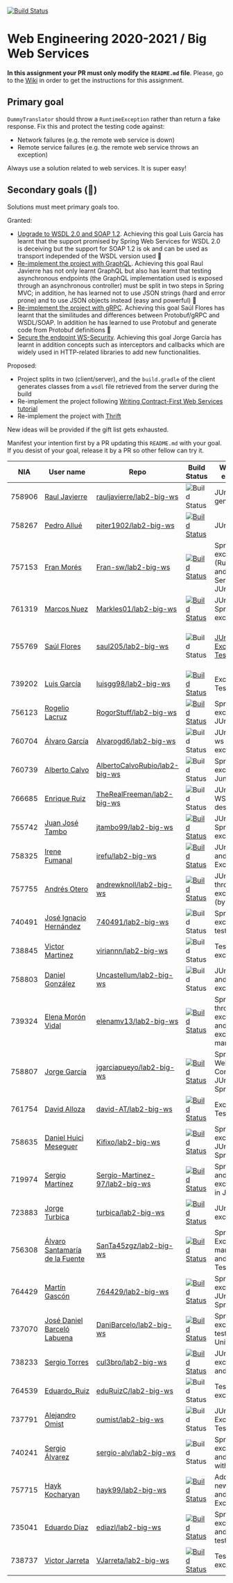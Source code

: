 [![Build Status](https://travis-ci.com/UNIZAR-30246-WebEngineering/lab2-big-ws.svg?branch=master)](https://travis-ci.com/UNIZAR-30246-WebEngineering/lab2-big-ws)
# Web Engineering 2020-2021 / Big Web Services
**In this assignment your PR must only modify the `README.md` file**. Please, go to the [Wiki](https://github.com/UNIZAR-30246-WebEngineering/lab2-big-ws/wiki) in order to get the instructions for this assignment.


## Primary goal

`DummyTranslator` should throw a `RuntimeException` rather than return a fake response.
Fix this and protect the testing code against:

- Network failures (e.g. the remote web service is down)
- Remote service failures (e.g. the remote web service throws an exception)

Always use a solution related to web services. It is super easy!

## Secondary goals (:gift:)

Solutions must meet primary goals too. 

Granted:
- [Upgrade to WSDL 2.0 and SOAP 1.2](https://github.com/luisgg98/lab2-big-ws/tree/WSDL2.0_AND_SOAP1.2). Achieving this goal Luis García has learnt that the support promised by Spring Web Services for WSDL 2.0 is deceiving but the support for SOAP 1.2 is ok and can be used as transport independed of the WSDL version used :gift:
- [Re-implement the project with GraphQL](https://github.com/rauljavierre/lab2-big-ws/tree/test). Achieving this goal Raul Javierre has not only learnt GraphQL but also has learnt that testing asynchronous endpoints (the GraphQL implementation used is exposed through an asynchronous controller) must be split in two steps in Spring MVC; in addition, he has learned not to use JSON strings (hard and error prone) and to use JSON objects instead (easy and powerful) :gift:  
- [Re-implement the project with gRPC](https://github.com/saul205/lab2-big-ws/tree/gift). Achieving this goal Saúl Flores has learnt that the similitudes and differences between Protobuf/gRPC and WSDL/SOAP. In addition he has learned to use Protobuf and generate code from Protobuf definitions :gift: 
- [Secure the endpoint WS-Security](https://github.com/jgarciapueyo/lab2-big-ws/tree/test). Achieving this goal Jorge García has learnt in addition concepts such as interceptors and callbacks which are widely used in HTTP-related libraries to add new functionalities.

Proposed:

- Project splits in two (client/server), and the `build.gradle` of the client generates classes from a `wsdl` file retrieved from the server during the build 
- Re-implement the project following [Writing Contract-First Web Services tutorial](https://docs.spring.io/spring-ws/docs/3.0.10.RELEASE/reference/#tutorial)
- Re-implement the project with [Thrift](https://github.com/aatarasoff/spring-thrift-starter)

New ideas will be provided if the gift list gets exhausted.

Manifest your intention first by a PR updating this `README.md` with your goal.
If you desist of your goal, release it by a PR so other fellow can try it. 

|NIA    | User name | Repo | Build Status | What was explored | Review for :gift: | Score
|-------|-----------|------|--------------|-------------------|----------------------|--------
|758906 |[Raul Javierre](https://github.com/rauljavierre)|[rauljavierre/lab2-big-ws](https://github.com/rauljavierre/lab2-big-ws/tree/test)|![Build Status](https://travis-ci.com/rauljavierre/lab2-big-ws.svg)|JUnit, code generation|Re-implement the project with [GraphQL](https://www.graphql-java.com/tutorials/getting-started-with-spring-boot/)| :gift:
|758267 |[Pedro Allué](https://github.com/piter1902)|[piter1902/lab2-big-ws](https://github.com/piter1902/lab2-big-ws/tree/test) |  [![Build Status](https://travis-ci.com/piter1902/lab2-big-ws.svg?branch=test)](https://travis-ci.com/piter1902/lab2-big-ws)    |  JUnit Tests     |                      |
|757153 |[Fran Morés](https://github.com/Fran-sw)|[Fran-sw/lab2-big-ws](https://github.com/Fran-sw/lab2-big-ws/tree/test) |[![Build Status](https://travis-ci.com/Fran-sw/lab2-big-ws.svg)](https://travis-ci.com/Fran-sw/lab2-big-ws)       | Spring exceptions (Runtime and Service), JUnit tests|                      |
|761319 |[Marcos Nuez](https://github.com/Markles01)|[Markles01/lab2-big-ws](https://github.com/Markles01/lab2-big-ws/tree/test) |[![Build Status](https://travis-ci.com/Markles01/lab2-big-ws.svg)](https://travis-ci.com/Markles01/lab2-big-ws)       | JUnit tests, Spring exceptions|                      |
|755769 |[Saúl Flores](https://github.com/saul205)|[saul205/lab2-big-ws](https://github.com/saul205/lab2-big-ws/tree/test)|![Build Status](https://travis-ci.com/saul205/lab2-big-ws.svg?branch=test)|[JUnit Exception Testing](https://github.com/junit-team/junit4/wiki/Exception-testing)| Re-implement the project with [gRPC](https://yidongnan.github.io/grpc-spring-boot-starter/en/) [saul205/lab2-big-ws/gift](https://github.com/saul205/lab2-big-ws/tree/gift) | :gift:
|739202 |[Luis García](https://github.com/luisgg98)|[luisgg98/lab2-big-ws](https://github.com/luisgg98/lab2-big-ws/) |  [![Build Status](https://travis-ci.com/luisgg98/lab2-big-ws.svg)](https://travis-ci.com/luisgg98/lab2-big-ws)    |  Exception Tests  |  [Upgrade to WSDL 2.0 and SOAP 1.2](https://github.com/luisgg98/lab2-big-ws/tree/WSDL2.0_AND_SOAP1.2) | :gift: |  
|756123 |[Rogelio Lacruz](https://github.com/RogorStuff)|[RogorStuff/lab2-big-ws](https://github.com/RogorStuff/lab2-big-ws/tree/test) |[![Build Status](https://travis-ci.org/RogorStuff/lab2-big-ws.svg)](https://travis-ci.org/RogorStuff/lab2-big-ws)    | Spring exceptions, JUnit tests |                      |
|760704 |[Álvaro García](https://github.com/Alvarogd6)|[Alvarogd6/lab2-big-ws](https://github.com/Alvarogd6/lab2-big-ws/tree/test)|![Build Status](https://travis-ci.com/Alvarogd6/lab2-big-ws.svg?branch=test)|JUnit, Spring ws exceptions|    |
|760739 |[Alberto Calvo](https://github.com/AlbertoCalvoRubio)|[AlbertoCalvoRubio/lab2-big-ws](https://github.com/AlbertoCalvoRubio/lab2-big-ws/tree/test)|![Build Status](https://travis-ci.com/AlbertoCalvoRubio/lab2-big-ws.svg?branch=test)|Spring Ws exceptions, Junit|                      |
|766685 |[Enrique Ruiz](https://github.com/TheRealFreeman) | [TheRealFreeman/lab2-big-ws](https://github.com/TheRealFreeman/lab2-big-ws/tree/test) | ![Build Status](https://api.travis-ci.com/TheRealFreeman/lab2-big-ws.svg?branch=test) | JUnit and WSDL description |                      |
|755742 |[Juan José Tambo](https://github.com/jtambo99)|[jtambo99/lab2-big-ws](https://github.com/jtambo99/lab2-big-ws/tree/test)|[![Build Status](https://travis-ci.com/jtambo99/lab2-big-ws.svg?branch=test)](https://travis-ci.com/jtambo99/lab2-big-ws) | JUnit test & Spring exceptions |                         | 
|758325 |[Irene Fumanal](https://github.com/irefu)|[irefu/lab2-big-ws](https://github.com/irefu/lab2-big-ws/tree/test) |  [![Build Status](https://travis-ci.org/irefu/lab2-big-ws.svg?branch=test)](https://travis-ci.org/github/irefu/lab2-big-ws)    |  JUnit Tests and Exception    |                      |
|757755 |[Andrés Otero](https://github.com/andrewknoll)|[andrewknoll/lab2-big-ws](https://github.com/andrewknoll/lab2-big-ws/tree/test) |  [![Build Status](https://travis-ci.com/andrewknoll/lab2-big-ws.svg?branch=test)](https://travis-ci.com/github/andrewknoll/lab2-big-ws)    |  JUnit tests, thrown exceptions (by Spring)    |                      |
|740491 |[José Ignacio Hernández](https://github.com/740491)|[740491/lab2-big-ws](https://github.com/740491/lab2-big-ws/tree/test)| ![Build Status](https://travis-ci.com/740491/lab2-big-ws.svg) | Spring exceptions, testing | | 
|738845 |[Victor Martinez](https://github.com/viriannn)|[viriannn/lab2-big-ws](https://github.com/viriannn/lab2-big-ws/tree/test)|![Build Status](https://travis-ci.com/viriannn/lab2-big-ws.svg?branch=test)| Test and exceptions |                      |
|758803 |[Daniel González](https://github.com/Uncastellum/)|[Uncastellum/lab2-big-ws](https://github.com/Uncastellum/lab2-big-ws/tree/test)|![Build Status](https://travis-ci.com/Uncastellum/lab2-big-ws.svg?branch=test)| JUnit, tests and exceptions |                      |
|739324 |[Elena Morón Vidal](https://github.com/elenamv13/) | [elenamv13/lab2-big-ws](https://github.com/elenamv13/lab2-big-ws/tree/test) | [![Build Status](https://travis-ci.com/elenamv13/lab1-git-race.svg)](https://travis-ci.com/elenamv13/lab1-git-race) | Spring throwing exceptions and Junit exception management  |              |                   |                      |
|758807 |[Jorge García](https://github.com/jgarciapueyo/) | [jgarciapueyo/lab2-big-ws](https://github.com/jgarciapueyo/lab2-big-ws/tree/test) | [![Build Status](https://travis-ci.com/jgarciapueyo/lab2-big-ws.svg?branch=test)](https://travis-ci.com/jgarciapueyo/lab2-big-ws) | Spring WebServices Config, JUnit4 and Spring Test | Secure the endpoint [WS-Security](https://docs.spring.io/spring-ws/docs/3.0.10.RELEASE/reference/#security) | :gift: |
|761754 |[David Alloza](https://github.com/david-AT)|[david-AT/lab2-big-ws](https://github.com/david-AT/lab2-big-ws/tree/test) |[![Build Status](https://travis-ci.com/david-AT/lab2-big-ws.svg?branch=test)](https://travis-ci.com/david-AT/lab2-big-ws)       | Exception Tests|                      |
|758635 |[Daniel Huici Meseguer](https://github.com/Kifixo) | [Kifixo/lab2-big-ws](https://github.com/Kifixo/lab2-big-ws/tree/test) | [![Build Status](https://travis-ci.com/Kifixo/lab2-big-ws.svg?branch=test)](https://travis-ci.com/Kifixo/lab2-big-ws) | Spring exceptions, JUnit4 and Spring Test |                      |
|719974 |[Sergio Martínez](https://github.com/Sergio-Martinez-97) | [Sergio-Martinez-97/lab2-big-ws](https://github.com/Sergio-Martinez-97/lab2-big-ws/tree/test) | [![Build Status](https://travis-ci.com/Sergio-Martinez-97/lab2-big-ws.svg?branch=test)](https://travis-ci.com/Sergio-Martinez-97/lab2-big-ws) | Spring Test and exceptions in Junit | | |
|723883 |[Jorge Turbica](https://github.com/turbica) | [turbica/lab2-big-ws](https://github.com/turbica/lab2-big-ws/tree/test) | [![Build Status](https://travis-ci.com/turbica/lab2-big-ws.svg?branch=test)](https://travis-ci.com/turbica/lab2-big-ws) | JUnit test exceptions | | |
|756308 |[Álvaro Santamaría de la Fuente](https://github.com/SanTa45zgz) | [SanTa45zgz/lab2-big-ws](https://github.com/SanTa45zgz/lab2-big-ws/tree/test) | [![Build Status](https://travis-ci.com/SanTa45zgz/lab2-big-ws.svg?branch=test)](https://travis-ci.com/SanTa45zgz/lab2-big-ws) | Spring Exceptions management and JUnit Tests | | |
|764429 |[Martín Gascón](https://github.com/764429) | [764429/lab2-big-ws](https://github.com/764429/lab2-big-ws/tree/test) | [![Build Status](https://travis-ci.com/764429/lab2-big-ws.svg?branch=test)](https://travis-ci.com/764429/lab2-big-ws) | Spring exceptions, JUnit4 and Spring Test |                      |
|737070 |[José Daniel Barceló Labuena](https://github.com/DaniBarcelo) | [DaniBarcelo/lab2-big-ws](https://github.com/DaniBarcelo/lab2-big-ws/tree/test) | [![Build Status](https://api.travis-ci.com/DaniBarcelo/lab2-big-ws.svg?branch=test)](https://travis-ci.com/DaniBarcelo/lab2-big-ws) | Spring exception on tests and Unit Tests | | |
|738233 |[Sergio Torres](https://github.com/cul3bro) | [cul3bro/lab2-big-ws](https://github.com/cul3bro/lab2-big-ws/tree/test) | [![Build Status](https://api.travis-ci.com/cul3bro/lab2-big-ws.svg?branch=test)](https://travis-ci.com/cul3bro/lab2-big-ws) | JUnit excepcions and tests | | |
|764539 |[Eduardo_Ruiz](https://github.com/eduardoRuizC)|[eduRuizC/lab2-big-ws](https://github.com/eduardoRuizC/lab2-big-ws/tree/test)|![Build Status](https://travis-ci.com/eduardoRuizC/lab2-big-ws.svg?branch=test)| Tests and exceptions |                      |
|737791 |[Alejandro Omist](https://github.com/oumist)|[oumist/lab2-big-ws](https://github.com/oumist/lab2-big-ws/tree/test)|![Build Status](https://travis-ci.com/oumist/lab2-big-ws.svg?branch=test)|JUnit Exception Testing| ||
|740241 |[Sergio Álvarez](https://github.com/sergio-alv)|[sergio-alv/lab2-big-ws](https://github.com/sergio-alv/lab2-big-ws/tree/test)| ![Build Status](https://api.travis-ci.org/sergio-alv/lab2-big-ws.svg?branch=test) | Spring exceptions and testing with JUnit | |
|757715 |[Hayk Kocharyan](https://github.com/hayk99)|[hayk99/lab2-big-ws](https://github.com/hayk99/lab2-big-ws/tree/test) |  [![Build Status](https://travis-ci.org/hayk99/lab2-big-ws.svg?branch=test)](https://travis-ci.org/github/hayk99/lab2-big-ws)    |  Added 2 new tests and Spring Exception    |                      |
|735041 |[Eduardo Díaz](https://github.com/ediazl) | [ediazl/lab2-big-ws](https://github.com/ediazl/lab2-big-ws/tree/test) | [![Build Status](https://travis-ci.com/ediazl/lab2-big-ws.svg?branch=test)](https://travis-ci.com/ediazl/lab2-big-ws) | Spring exceptions and Junit tests | | |
|738737 |[Victor Jarreta](https://github.com/VJarreta)|[VJarreta/lab2-big-ws](https://github.com/VJarreta/lab2-big-ws/tree/test) |  [![Build Status](https://travis-ci.com/VJarreta/lab2-big-ws.svg?branch=master)](https://travis-ci.com/github/VJarreta/lab2-big-ws)    |  Tests and exception   |                      |
